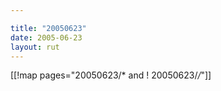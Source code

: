 ```yaml
---

title: "20050623"
date: 2005-06-23
layout: rut
---
```


[[!map pages="20050623/* and ! 20050623/*/*"]]
